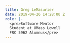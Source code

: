 ```yaml
---
title: Greg LeMasurier
date: 2019-04-26 14:28:00 Z
role: |-
  <pre>Software Mentor
  Student at UMass Lowell
  FRC 5962 Alumnus</pre>
---
```


